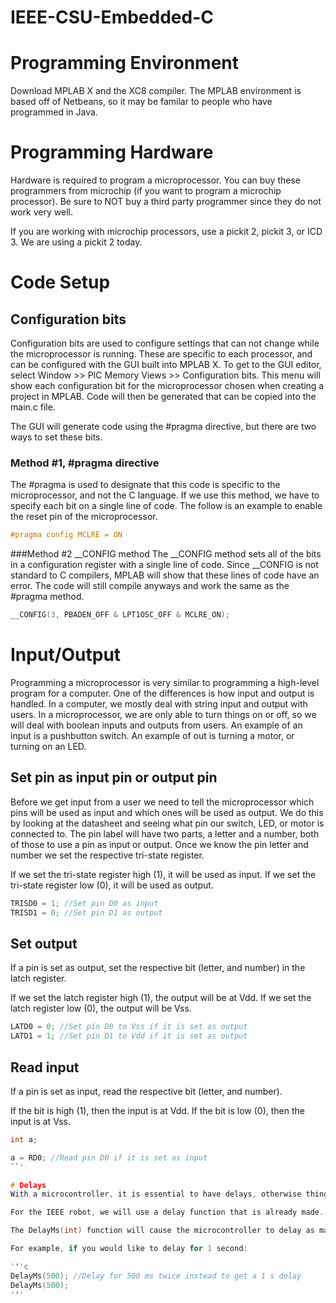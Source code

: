 IEEE-CSU-Embedded-C
===================
# Programming Environment
Download MPLAB X and the XC8 compiler.  The MPLAB environment is based off of Netbeans, so it may be familar to people who have programmed in Java.

# Programming Hardware
Hardware is required to program a microprocessor.  You can buy these programmers from microchip (if you want to program a microchip processor).  Be sure to NOT buy a third party programmer since they do not work very well.

If you are working with microchip processors, use a pickit 2, pickit 3, or ICD 3.  We are using a pickit 2 today.

# Code Setup

## Configuration bits
Configuration bits are used to configure settings that can not change while the microprocessor is running.  These are specific to each processor, and can be configured with the GUI built into MPLAB X.  To get to the GUI editor, select Window \>\> PIC Memory Views \>\> Configuration bits.  This menu will show each configuration bit for the microprocessor chosen when creating a project in MPLAB.  Code will then be generated that can be copied into the main.c file.

The GUI will generate code using the \#pragma directive, but there are two ways to set these bits.

### Method \#1, \#pragma directive
The \#pragma is used to designate that this code is specific to the microprocessor, and not the C language.  If we use this method, we have to specify each bit on a single line of code.  The follow is an example to enable the reset pin of the microprocessor.

```c
#pragma config MCLRE = ON
```

###Method \#2 __CONFIG method
The __CONFIG method sets all of the bits in a configuration register with a single line of code.  Since __CONFIG is not standard to C compilers, MPLAB will show that these lines of code have an error.  The code will still compile anyways and work the same as the \#pragma method.

```c
__CONFIG(3, PBADEN_OFF & LPT1OSC_OFF & MCLRE_ON);
```


# Input/Output
Programming a microprocessor is very similar to programming a high-level program for a computer.  One of the differences is how input and output is handled.  In a computer, we mostly deal with string input and output with users.  In a microprocessor, we are only able to turn things on or off, so we will deal with boolean inputs and outputs from users.  An example of an input is a pushbutton switch.  An example of out is turning a motor, or turning on an LED.

## Set pin as input pin or output pin
Before we get input from a user we need to tell the microprocessor which pins will be used as input and which ones will be used as output.  We do this by looking at the datasheet and seeing what pin our switch, LED, or motor is connected to.  The pin label will have two parts, a letter and a number, both of those to use a pin as input or output.  Once we know the pin letter and number we set the respective tri-state register.

If we set the tri-state register high (1), it will be used as input.
If we set the tri-state register low (0), it will be used as output.

```c
TRISD0 = 1; //Set pin D0 as input
TRISD1 = 0; //Set pin D1 as output
```

## Set output
If a pin is set as output, set the respective bit (letter, and number) in the latch register.

If we set the latch register high (1), the output will be at Vdd.
If we set the latch register low (0), the output will be Vss.

```c
LATD0 = 0; //Set pin D0 to Vss if it is set as output
LATD1 = 1; //Set pin D1 to Vdd if it is set as output
```

## Read input
If a pin is set as input, read the respective bit (letter, and number).

If the bit is high (1), then the input is at Vdd.
If the bit is low (0), then the input is at Vss. 

```c
int a;

a = RD0; //Read pin D0 if it is set as input
``'

# Delays
With a microcontroller, it is essential to have delays, otherwise things will happen at a fast rate.  If you turn an LED on and then turn it off without a delay, the switching will occur too fast to observe the blinking pattern.

For the IEEE robot, we will use a delay function that is already made.  Make sure to make delay.c and delay.h a part of the project.  In any .c that you need a delay, make sure to \#include "delay.h".

The DelayMs(int) function will cause the microcontroller to delay as many milliseconds as passed as a parameter.  This has to be an integer number of milliseconds.  It is also not a good idea to put too large of a number, especially if you are passing in a variable instead of a constant.  If you would like to delay for more than 500 milliseconds, call this function multiple times.

For example, if you would like to delay for 1 second:

'''c
DelayMs(500); //Delay for 500 ms twice instead to get a 1 s delay
DelayMs(500);
'''
